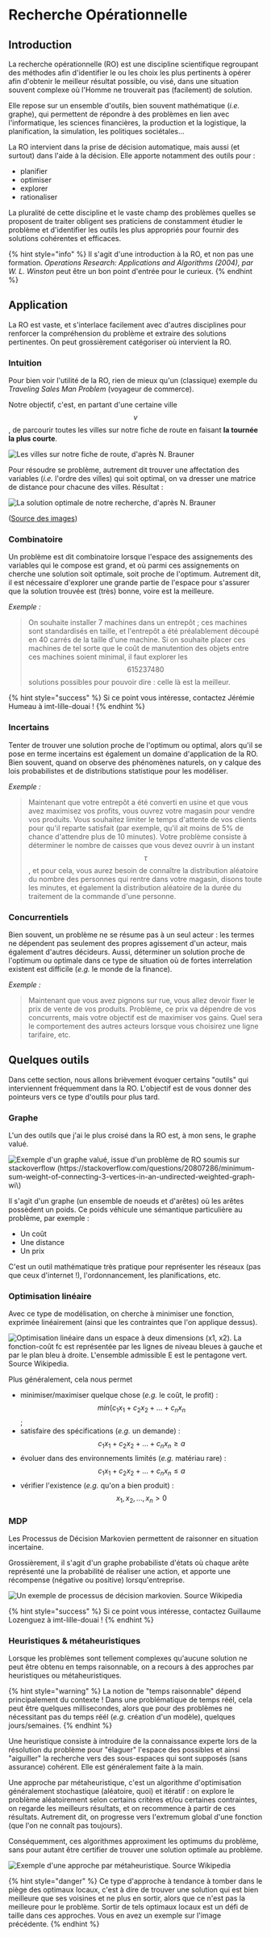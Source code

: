 # Recherche Opérationnelle

## Introduction

La recherche opérationnelle \(RO\) est une discipline scientifique regroupant des méthodes afin d'identifier le ou les choix les plus pertinents à opérer afin d'obtenir le meilleur résultat possible, ou visé, dans une situation souvent complexe où l'Homme ne trouverait pas \(facilement\) de solution.

Elle repose sur un ensemble d'outils, bien souvent mathématique \(_i.e._ graphe\), qui permettent de répondre à des problèmes en lien avec l'informatique, les sciences financières, la production et la logistique, la planification, la simulation, les politiques sociétales...

La RO intervient dans la prise de décision automatique, mais aussi \(et surtout\) dans l'aide à la décision. Elle apporte notamment des outils pour :

* planifier
* optimiser
* explorer
* rationaliser

La pluralité de cette discipline et le vaste champ des problèmes quelles se proposent de traiter obligent ses praticiens de constamment étudier le problème et d'identifier les outils les plus appropriés pour fournir des solutions cohérentes et efficaces.

{% hint style="info" %}
Il s'agit d'une introduction à la RO, et non pas une formation. _Operations Research: Applications and Algorithms \(2004\), par W. L. Winston_ peut être un bon point d'entrée pour le curieux.
{% endhint %}

## Application

La RO est vaste, et s'interlace facilement avec d'autres disciplines pour renforcer la compréhension du problème et extraire des solutions pertinentes. On peut grossièrement catégoriser où intervient la RO.

### Intuition

Pour bien voir l'utilité de la RO, rien de mieux qu'un \(classique\) exemple du _Traveling Sales Man Problem_ \(voyageur de commerce\).

Notre objectif, c'est, en partant d'une certaine ville $$v$$, de parcourir toutes les villes sur notre fiche de route en faisant **la tournée la plus courte**.

![Les villes sur notre fiche de route, d&apos;apr&#xE8;s N. Brauner](../.gitbook/assets/tsp_no_link.png)

Pour résoudre se problème, autrement dit trouver une affectation des variables \(_i.e._ l'ordre des villes\) qui soit optimal, on va dresser une matrice de distance pour chacune des villes. Résultat :

![La solution optimale de notre recherche, d&apos;apr&#xE8;s N. Brauner](../.gitbook/assets/tsp_w_link.png)

\([Source des images](https://pagesperso.g-scop.grenoble-inp.fr/~braunern/RO.pdf)\)

### Combinatoire

Un problème est dit combinatoire lorsque l'espace des assignements des variables qui le compose est grand, et où parmi ces assignements on cherche une solution soit optimale, soit proche de l'optimum. Autrement dit, il est nécessaire d'explorer une grande partie de l'espace pour s'assurer que la solution trouvée est \(très\) bonne, voire est la meilleure.

_Exemple :_ 

> On souhaite installer 7 machines dans un entrepôt ; ces machines sont standardisés en taille, et l'entrepôt a été préalablement découpé en 40 carrés de la taille d'une machine. Si on souhaite placer ces machines de tel sorte que le coût de manutention des objets entre ces machines soient minimal, il faut explorer les $$615237480$$ solutions possibles pour pouvoir dire : celle là est la meilleur.

{% hint style="success" %}
Si ce point vous intéresse, contactez Jérémie Humeau à imt-lille-douai !
{% endhint %}

### Incertains

Tenter de trouver une solution proche de l'optimum ou optimal, alors qu'il se pose en terme incertains est également un domaine d'application de la RO. Bien souvent, quand on observe des phénomènes naturels, on y calque des lois probabilistes et de distributions statistique pour les modéliser.

_Exemple :_ 

> Maintenant que votre entrepôt a été converti en usine et que vous avez maximisez vos profits, vous ouvrez votre magasin pour vendre vos produits. Vous souhaitez limiter le temps d'attente de vos clients pour qu'il reparte satisfait \(par exemple, qu'il ait moins de 5% de chance d'attendre plus de 10 minutes\). Votre problème consiste à déterminer le nombre de caisses que vous devez ouvrir à un instant $$\tau$$, et pour cela, vous aurez besoin de connaître la distribution aléatoire du nombre des personnes qui rentre dans votre magasin, disons toute les minutes, et également la distribution aléatoire de la durée du traitement de la commande d'une personne.

### Concurrentiels

Bien souvent, un problème ne se résume pas à un seul acteur : les termes ne dépendent pas seulement des propres agissement d'un acteur, mais également d'autres décideurs. Aussi, déterminer un solution proche de l'optimum ou optimale dans ce type de situation où de fortes interrelation existent est difficile \(_e.g._ le monde de la finance\).

_Exemple :_ 

> Maintenant que vous avez pignons sur rue, vous allez devoir fixer le prix de vente de vos produits. Problème, ce prix va dépendre de vos concurrents, mais votre objectif est de maximiser vos gains. Quel sera le comportement des autres acteurs lorsque vous choisirez une ligne tarifaire, etc.

## Quelques outils

Dans cette section, nous allons brièvement évoquer certains "outils" qui interviennent fréquemment dans la RO. L'objectif est de vous donner des pointeurs vers ce type d'outils pour plus tard.

### Graphe

L'un des outils que j'ai le plus croisé dans la RO est, à mon sens, le graphe valué.

![Exemple d&apos;un graphe valu&#xE9;, issue d&apos;un probl&#xE8;me de RO soumis sur stackoverflow \(https://stackoverflow.com/questions/20807286/minimum-sum-weight-of-connecting-3-vertices-in-an-undirected-weighted-graph-wi\)](../.gitbook/assets/wgraph.png)

Il s'agit d'un graphe \(un ensemble de noeuds et d'arêtes\) où les arêtes possèdent un poids. Ce poids véhicule une sémantique particulière au problème, par exemple :

* Un coût
* Une distance
* Un prix

C'est un outil mathématique très pratique pour représenter les réseaux \(pas que ceux d'internet !\), l'ordonnancement, les planifications, etc.

### Optimisation linéaire

Avec ce type de modélisation, on cherche à minimiser une fonction, exprimée linéairement \(ainsi que les contraintes que l'on applique dessus\).

![Optimisation lin&#xE9;aire dans un espace &#xE0; deux dimensions \(x1, x2\). La fonction-co&#xFB;t fc est repr&#xE9;sent&#xE9;e par les lignes de niveau bleues &#xE0; gauche et par le plan bleu &#xE0; droite. L&apos;ensemble admissible E est le pentagone vert. Source Wikipedia.](../.gitbook/assets/opti_lin.png)

Plus généralement, cela nous permet

* minimiser/maximiser quelque chose \(_e.g._ le coût, le profit\) : $$min(c_1 x_1 + c_2 x_2 + \dots + c_n x_n$$ ;
* satisfaire des spécifications \(_e.g._ un demande\) : $$c_1 x_1 + c_2 x_2 + \dots + c_n x_n \geq a$$
* évoluer dans des environnements limités \(_e.g._ matériau rare\) : $$c_1 x_1 + c_2 x_2 + \dots + c_n x_n \leq a$$
* vérifier l'existence \(_e.g._ qu'on a bien produit\) : $$x_1, x_2, \dots , x_n > 0$$

### MDP

Les Processus de Décision Markovien permettent de raisonner en situation incertaine.

Grossièrement, il s'agit d'un graphe probabiliste d'états où chaque arête représenté une la probabilité de réaliser une action, et apporte une récompense \(négative ou positive\) lorsqu'entreprise.

![Un exemple de processus de d&#xE9;cision markovien. Source Wikipedia](../.gitbook/assets/mdp.png)

{% hint style="success" %}
Si ce point vous intéresse, contactez Guillaume Lozenguez à imt-lille-douai !
{% endhint %}

### Heuristiques & métaheuristiques

Lorsque les problèmes sont tellement complexes qu'aucune solution ne peut être obtenu en temps raisonnable, on a recours à des approches par heuristiques ou métaheuristiques.

{% hint style="warning" %}
La notion de "temps raisonnable" dépend principalement du contexte ! Dans une problématique de temps réél, cela peut être quelques millisecondes, alors que pour des problèmes ne nécessitant pas du temps réél \(_e.g._ création d'un modèle\), quelques jours/semaines.
{% endhint %}

Une heuristique consiste à introduire de la connaissance experte lors de la résolution du problème pour "élaguer" l'espace des possibles et ainsi "aiguiller" la recherche vers des sous-espaces qui sont supposés \(sans assurance\) cohérent. Elle est généralement faite à la main.

Une approche par métaheuristique, c'est un algorithme d'optimisation généralement stochastique \(aléatoire, quoi\) et itératif : on explore le problème aléatoirement selon certains critères et/ou certaines contraintes, on regarde les meilleurs résultats, et on recommence à partir de ces résultats. Autrement dit, on progresse vers l'extremum global d'une fonction \(que l'on ne connaît pas toujours\).

Conséquemment, ces algorithmes approximent les optimums du problème, sans pour autant être certifier de trouver une solution optimale au problème.

![Exemple d&apos;une approche par m&#xE9;taheuristique. Source Wikipedia](../.gitbook/assets/metaheuristique.png)

{% hint style="danger" %}
Ce type d'approche à tendance à tomber dans le piège des optimaux locaux, c'est à dire de trouver une solution qui est bien meilleure que ses voisines et ne plus en sortir, alors que ce n'est pas la meilleure pour le problème. Sortir de tels optimaux locaux est un défi de taille dans ces approches. Vous en avez un exemple sur l'image précédente.
{% endhint %}

